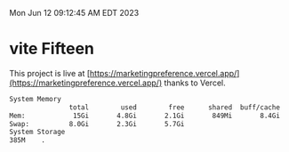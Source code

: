 Mon Jun 12 09:12:45 AM EDT 2023

# vite Fifteen


This project is live at [https://marketingpreference.vercel.app/](https://marketingpreference.vercel.app/) thanks to Vercel.

```bash
System Memory
               total        used        free      shared  buff/cache   available
Mem:            15Gi       4.8Gi       2.1Gi       849Mi       8.4Gi       9.1Gi
Swap:          8.0Gi       2.3Gi       5.7Gi
System Storage
385M	.
```
```bash
